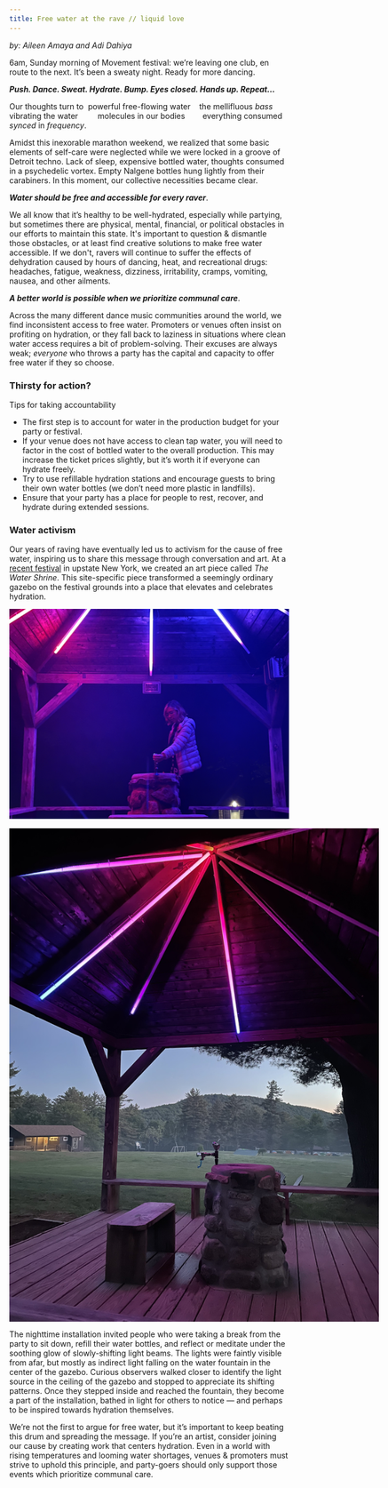 ```yaml
---
title: Free water at the rave // liquid love
---
```


_by: Aileen Amaya and Adi Dahiya_

6am, Sunday morning of Movement festival: we’re leaving one club, en route to the next. It’s been a sweaty night. Ready for more dancing.

**_Push. Dance. Sweat. Hydrate. Bump. Eyes closed. Hands up. Repeat…_**

Our thoughts turn to 
powerful free-flowing water
   the mellifluous _bass_ vibrating the water        
molecules in our bodies 
      everything consumed
_synced_ in _frequency_.

Amidst this inexorable marathon weekend, we realized that some basic elements of self-care were neglected while we were locked in a groove of Detroit techno. Lack of sleep, expensive bottled water, thoughts consumed in a psychedelic vortex. Empty Nalgene bottles hung lightly from their carabiners. In this moment, our collective necessities became clear.

**_Water should be free and accessible for every raver_**.

We all know that it’s healthy to be well-hydrated, especially while partying, but sometimes there are physical, mental, financial, or political obstacles in our efforts to maintain this state. It's important to question & dismantle those obstacles, or at least find creative solutions to make free water accessible. If we don't, ravers will continue to suffer the effects of dehydration caused by hours of dancing, heat, and recreational drugs: headaches, fatigue, weakness, dizziness, irritability, cramps, vomiting, nausea, and other ailments.

**_A better world is possible when we prioritize communal care_**.

Across the many different dance music communities around the world, we find inconsistent access to free water. Promoters or venues often insist on profiting on hydration, or they fall back to laziness in situations where clean water access requires a bit of problem-solving. Their excuses are always weak; _everyone_ who throws a party has the capital and capacity to offer free water if they so choose.

### Thirsty for action?

Tips for taking accountability

-   The first step is to account for water in the production budget for your party or festival.
-   If your venue does not have access to clean tap water, you will need to factor in the cost of bottled water to the overall production. This may increase the ticket prices slightly, but it’s worth it if everyone can hydrate freely.
-   Try to use refillable hydration stations and encourage guests to bring their own water bottles (we don’t need more plastic in landfills).
-   Ensure that your party has a place for people to rest, recover, and hydrate during extended sessions.

### Water activism

Our years of raving have eventually led us to activism for the cause of free water, inspiring us to share this message through conversation and art. At a [recent festival](https://www.shakermountain.com/) in upstate New York, we created an art piece called _The Water Shrine_. This site-specific piece transformed a seemingly ordinary gazebo on the festival grounds into a place that elevates and celebrates hydration.

![water-shrine-1](../projects/water-shrine/water-shrine-1.jpeg)

<div class="centered-image" style="width: 666px; height: 888px">
    <img src="../projects/water-shrine/water-shrine-2.jpeg" />
</div>

The nighttime installation invited people who were taking a break from the party to sit down, refill their water bottles, and reflect or meditate under the soothing glow of slowly-shifting light beams. The lights were faintly visible from afar, but mostly as indirect light falling on the water fountain in the center of the gazebo. Curious observers walked closer to identify the light source in the ceiling of the gazebo and stopped to appreciate its shifting patterns. Once they stepped inside and reached the fountain, they become a part of the installation, bathed in light for others to notice — and perhaps to be inspired towards hydration themselves.

We’re not the first to argue for free water, but it’s important to keep beating this drum and spreading the message. If you’re an artist, consider joining our cause by creating work that centers hydration. Even in a world with rising temperatures and looming water shortages, venues & promoters must strive to uphold this principle, and party-goers should only support those events which prioritize communal care.
